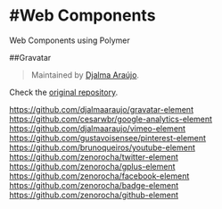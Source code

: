 #Web Components
==============

Web Components using Polymer

##Gravatar
> Maintained by [Djalma Araújo](https://github.com/djalmaaraujo).

Check the  [original repository](https://github.com/djalmaaraujo/gravatar-element).
  


https://github.com/djalmaaraujo/gravatar-element 
https://github.com/cesarwbr/google-analytics-element
https://github.com/djalmaaraujo/vimeo-element
https://github.com/gustavoisensee/pinterest-element
https://github.com/brunoqueiros/youtube-element
https://github.com/zenorocha/twitter-element
https://github.com/zenorocha/gplus-element
https://github.com/zenorocha/facebook-element
https://github.com/zenorocha/badge-element
https://github.com/zenorocha/github-element





